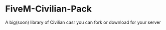 # FiveM-Civilian-Pack
A big(soon) library of Civilian casr you can fork or download for your server
